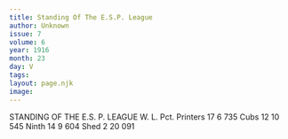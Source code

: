 ```yaml
---
title: Standing Of The E.S.P. League
author: Unknown
issue: 7
volume: 6
year: 1916
month: 23
day: V
tags:
layout: page.njk
image:
---
```

STANDING OF THE E.S. P. LEAGUE       W. L. Pct. Printers 17 6 735 Cubs 12 10 545 Ninth 14 9 604 Shed 2 20 091    




